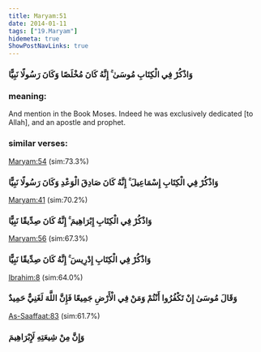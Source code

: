 ```yaml
---
title: Maryam:51
date: 2014-01-11
tags: ["19.Maryam"]
hidemeta: true 
ShowPostNavLinks: true 
---
```

### وَاذْكُرْ فِي الْكِتَابِ مُوسَىٰ ۚ إِنَّهُ كَانَ مُخْلَصًا وَكَانَ رَسُولًا نَبِيًّا
### meaning: 
And mention in the Book Moses. Indeed he was exclusively dedicated [to Allah], and an apostle and prophet.
### similar verses: 

[Maryam:54](/19/54) (sim:73.3%)

### وَاذْكُرْ فِي الْكِتَابِ إِسْمَاعِيلَ ۚ إِنَّهُ كَانَ صَادِقَ الْوَعْدِ وَكَانَ رَسُولًا نَبِيًّا

[Maryam:41](/19/41) (sim:70.2%)

### وَاذْكُرْ فِي الْكِتَابِ إِبْرَاهِيمَ ۚ إِنَّهُ كَانَ صِدِّيقًا نَبِيًّا

[Maryam:56](/19/56) (sim:67.3%)

### وَاذْكُرْ فِي الْكِتَابِ إِدْرِيسَ ۚ إِنَّهُ كَانَ صِدِّيقًا نَبِيًّا

[Ibrahim:8](/14/8) (sim:64.0%)

### وَقَالَ مُوسَىٰ إِنْ تَكْفُرُوا أَنْتُمْ وَمَنْ فِي الْأَرْضِ جَمِيعًا فَإِنَّ اللَّهَ لَغَنِيٌّ حَمِيدٌ

[As-Saaffaat:83](/37/83) (sim:61.7%)

### وَإِنَّ مِنْ شِيعَتِهِ لَإِبْرَاهِيمَ
